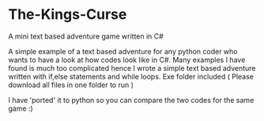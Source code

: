 # The-Kings-Curse
A mini text based adventure game written in C# 


A simple example of a text based adventure for any python coder who wants to have a look at how codes look like in C#.  Many examples I have found is much too complicated hence I wrote a simple text based adventure written with if,else statements and while loops. Exe folder included ( Please download all files in one folder to run ) 

I have 'ported' it to python so you can compare the two codes for the same game :) 
